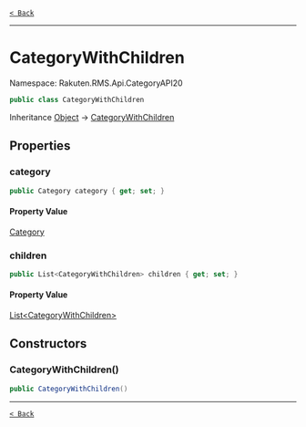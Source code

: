 [`< Back`](./)

---

# CategoryWithChildren

Namespace: Rakuten.RMS.Api.CategoryAPI20

```csharp
public class CategoryWithChildren
```

Inheritance [Object](https://docs.microsoft.com/en-us/dotnet/api/system.object) → [CategoryWithChildren](./rakuten.rms.api.categoryapi20.categorywithchildren)

## Properties

### **category**

```csharp
public Category category { get; set; }
```

#### Property Value

[Category](./rakuten.rms.api.categoryapi20.category)<br>

### **children**

```csharp
public List<CategoryWithChildren> children { get; set; }
```

#### Property Value

[List&lt;CategoryWithChildren&gt;](https://docs.microsoft.com/en-us/dotnet/api/system.collections.generic.list-1)<br>

## Constructors

### **CategoryWithChildren()**

```csharp
public CategoryWithChildren()
```

---

[`< Back`](./)
